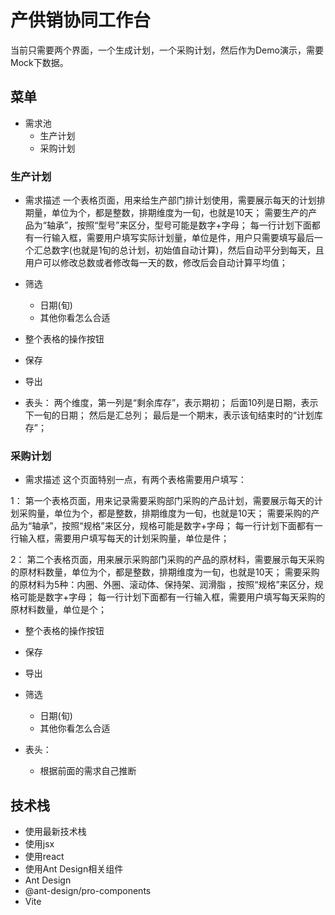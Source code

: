 # 产供销协同工作台
当前只需要两个界面，一个生成计划，一个采购计划，然后作为Demo演示，需要Mock下数据。

## 菜单
- 需求池
    - 生产计划
    - 采购计划

### 生产计划
- 需求描述
一个表格页面，用来给生产部门排计划使用，需要展示每天的计划排期量，单位为个，都是整数，排期维度为一旬，也就是10天；
需要生产的产品为“轴承”，按照“型号”来区分，型号可能是数字+字母；
每一行计划下面都有一行输入框，需要用户填写实际计划量，单位是件，用户只需要填写最后一个汇总数字(也就是1旬的总计划，初始值自动计算)，然后自动平分到每天，且用户可以修改总数或者修改每一天的数，修改后会自动计算平均值；

- 筛选
    - 日期(旬)
    - 其他你看怎么合适

- 整个表格的操作按钮
 - 保存
 - 导出

- 表头：
两个维度，第一列是“剩余库存”，表示期初；
后面10列是日期，表示下一旬的日期；
然后是汇总列；
最后是一个期末，表示该旬结束时的“计划库存”；

### 采购计划
- 需求描述
这个页面特别一点，有两个表格需要用户填写：

1： 
第一个表格页面，用来记录需要采购部门采购的产品计划，需要展示每天的计划采购量，单位为个，都是整数，排期维度为一旬，也就是10天；
需要采购的产品为“轴承”，按照“规格”来区分，规格可能是数字+字母；
每一行计划下面都有一行输入框，需要用户填写每天的计划采购量，单位是件；

2：
第二个表格页面，用来展示采购部门采购的产品的原材料，需要展示每天采购的原材料数量，单位为个，都是整数，排期维度为一旬，也就是10天；
需要采购的原材料为5种：内圈、外圈、滚动体、保持架、润滑脂
，按照“规格”来区分，规格可能是数字+字母；
每一行计划下面都有一行输入框，需要用户填写每天采购的原材料数量，单位是个；


- 整个表格的操作按钮
 - 保存
 - 导出

- 筛选
    - 日期(旬)
    - 其他你看怎么合适

- 表头：
  - 根据前面的需求自己推断

## 技术栈
- 使用最新技术栈
- 使用jsx
- 使用react
- 使用Ant Design相关组件
- Ant Design
- @ant-design/pro-components
- Vite


